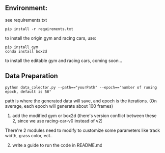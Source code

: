

## Environment:

see requirements.txt

```shell
pip install -r requirements.txt

```


to install the origin gym and racing cars, use:


```shell
pip install gym
conda install box2d

```

to install the editable gym and racing cars, coming soon...


## Data Preparation


```shell
python data_colector.py --path=="yourPath" --epoch=="number of runing epoch, default is 50"

```

path is where the generated data will save, and epoch is the iterations. (On average, each epoch will generate about 100 frames)



1. add the modified gym or box2d (there's version conflict between these 2, since we use racing-car-v0 instead of v2)

There're 2 modules need to modify to customize some parameters like track width, grass color, ect..


2. write a guide to run the code in README.md

